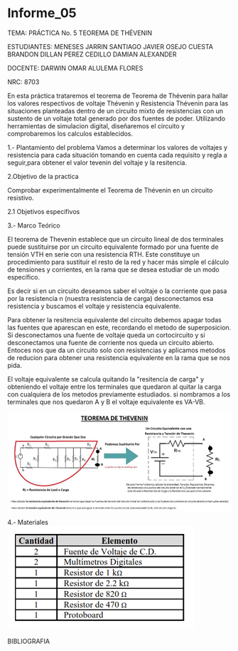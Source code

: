 # Informe_05
TEMA: PRÁCTICA No. 5 TEOREMA DE THÉVENIN

ESTUDIANTES:  MENESES JARRIN SANTIAGO JAVIER OSEJO CUESTA BRANDON DILLAN PEREZ CEDILLO DAMIAN ALEXANDER 
    
DOCENTE: DARWIN OMAR ALULEMA FLORES 
 
NRC:  8703

En esta práctica trataremos el teorema de Teorema de Thévenin para hallar los valores respectivos de voltaje Thévenin y Resistencia Thévenin para las situaciones planteadas dentro de un circuito mixto de resistencias con un sustento de un voltaje total generado por dos fuentes de poder. Utilizando herramientas de simulacion digital, diseñaremos el circuito y comprobaremos los calculos establecidos.

1.- Plantamiento del problema
Vamos a determinar los valores de voltajes y resistencia para cada situación tomando en cuenta cada requisito y regla a seguir,para obtener el valor tevenin del voltaje y la resitencia.

2.Objetivo de la practica

Comprobar experimentalmente el Teorema de Thévenin en un circuito resistivo.

2.1 Objetivos especifivos 

3.- Marco Teórico

El teorema de Thevenin establece que un circuito lineal de dos terminales puede sustituirse por un circuito equivalente formado por una fuente de tensión VTH en serie con una resistencia RTH. Este constituye un procedimiento para sustituir el resto de la red y hacer más simple el cálculo de tensiones y corrientes, en la rama que se desea estudiar de un modo específico. 

Es decir si en un circuito deseamos saber el voltaje o la corriente que pasa por la resistencia n (nuestra resistencia de carga) desconectamos esa resistencia y buscamos el voltaje y resistencia equivalente.

Para obtener la resitencia equivalente del circuito debemos apagar todas las fuentes que aparescan en este, recordando el metodo de superposicion. Si desconectamos una fuente de voltaje queda un cortocircuito y si desconectamos una fuente de corriente nos queda un circuito abierto. Entoces nos que da un circuito solo con resistencias y aplicamos metodos de reducion para obtener una resistencia equivalente en la rama que se nos pida.

El voltaje equivalente se calcula quitando la "resitencia de carga" y obteniendo el voltaje entre los terminales que quedaron al quitar la carga con cualquiera de los metodos previamente estudiados. si nombramos a los terminales que nos quedaron A y B el voltaje equivalente es VA-VB.

![Teorema](https://github.com/Damian-A-Perez/Informe_05/blob/master/Img/teorema-de-thevenin.jpg)


4.- Materiales 
![materiales](https://github.com/Damian-A-Perez/Informe_05/blob/master/Img/L5%20MATERIALES.png)


BIBLIOGRAFIA

